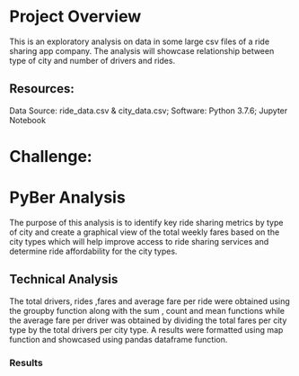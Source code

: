  # Project Overview
This is an exploratory analysis on data in some large csv files of a ride sharing app company. The analysis will showcase relationship between type of city and number of drivers and rides. 

## Resources:
Data Source: ride_data.csv & city_data.csv; Software: Python 3.7.6; Jupyter Notebook

# Challenge:
# PyBer Analysis
   The purpose of this analysis is to identify key ride sharing metrics by type of city and create a graphical view of the total weekly fares based on the city types which will help improve access to ride sharing services and determine ride affordability for the city types. 
   ## Technical Analysis
  The total drivers, rides ,fares and average fare per ride were obtained using the groupby function along with the sum , count and mean functions while the average fare per driver was obtained by dividing the total fares per city type by the total drivers per city type. A results were formatted using map function and showcased using pandas dataframe function. 
  ### Results
   
   
   
 
  



  

  
  
  
